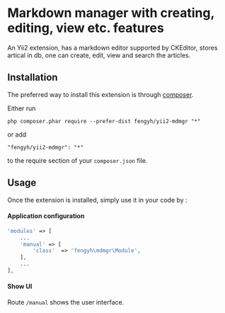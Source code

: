 Markdown manager with creating, editing, view etc. features
===========================================================
An Yii2 extension, has a markdown editor supported by CKEditor, stores artical in db, one can create, edit, view and search the articles.

Installation
------------

The preferred way to install this extension is through [composer](http://getcomposer.org/download/).

Either run

```
php composer.phar require --prefer-dist fengyh/yii2-mdmgr "*"
```

or add

```
"fengyh/yii2-mdmgr": "*"
```

to the require section of your `composer.json` file.


Usage
-----

Once the extension is installed, simply use it in your code by  :

#### Application configuration

```php
'modules' => [
    ...
	'manual' => [
        'class'  => 'fengyh\mdmgr\Module',
    ],
    ...
],
```

#### Show UI

Route `/manual`  shows the user interface.

